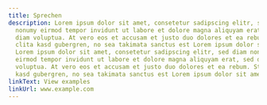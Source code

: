 ```yaml
---
title: Sprechen
description: Lorem ipsum dolor sit amet, consetetur sadipscing elitr, sed diam
  nonumy eirmod tempor invidunt ut labore et dolore magna aliquyam erat, sed
  diam voluptua. At vero eos et accusam et justo duo dolores et ea rebum. Stet
  clita kasd gubergren, no sea takimata sanctus est Lorem ipsum dolor sit amet.
  Lorem ipsum dolor sit amet, consetetur sadipscing elitr, sed diam nonumy
  eirmod tempor invidunt ut labore et dolore magna aliquyam erat, sed diam
  voluptua. At vero eos et accusam et justo duo dolores et ea rebum. Stet clita
  kasd gubergren, no sea takimata sanctus est Lorem ipsum dolor sit amet.
linkText: View examples
linkUrl: www.example.com
---
```

